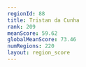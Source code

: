 ```yaml
---
regionId: 88
title: Tristan da Cunha
rank: 209
meanScore: 59.62
globalMeanScore: 73.46
numRegions: 220
layout: region_score
---
```

